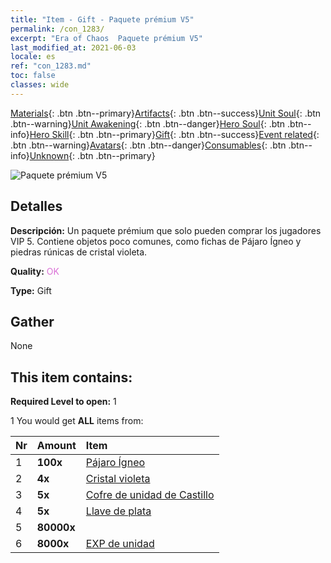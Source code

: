 ```yaml
---
title: "Item - Gift - Paquete prémium V5"
permalink: /con_1283/
excerpt: "Era of Chaos  Paquete prémium V5"
last_modified_at: 2021-06-03
locale: es
ref: "con_1283.md"
toc: false
classes: wide
---
```

 [Materials](/ItemsES/){: .btn .btn--primary}[Artifacts](/ItemsES/Artifacts/){: .btn .btn--success}[Unit Soul](/ItemsES/UnitSoul/){: .btn .btn--warning}[Unit Awakening](/ItemsES/UnitAwakening/){: .btn .btn--danger}[Hero Soul](/ItemsES/HeroSoul/){: .btn .btn--info}[Hero Skill](/ItemsES/HeroSkill/){: .btn .btn--primary}[Gift](/ItemsES/Gift/){: .btn .btn--success}[Event related](/ItemsES/Events/){: .btn .btn--warning}[Avatars](/ItemsES/Avatars/){: .btn .btn--danger}[Consumables](/ItemsES/Consumables/){: .btn .btn--info}[Unknown](/ItemsES/Unknown/){: .btn .btn--primary}

 ![Paquete prémium V5](/images/t/i_905005.png)

## Detalles
 **Descripción:** Un paquete prémium que solo pueden comprar los jugadores VIP 5. Contiene objetos poco comunes, como fichas de Pájaro Ígneo y piedras rúnicas de cristal violeta.

 **Quality:** <span style="color: #DA70D6">OK</span>

 **Type:** Gift

## Gather

  None

## This item contains:

 **Required Level to open:** 1

 1 You would get **ALL** items  from:

  | Nr | Amount |     Item    |
  |:---|:-------|:------------|
  | 1 |  **100x** | [Pájaro Ígneo](/ItemsES/unt_268/) |  | 
  | 2 |  **4x** | [Cristal violeta](/ItemsES/con_720/) |  | 
  | 3 |  **5x** | [Cofre de unidad de Castillo](/ItemsES/con_1269/) |  | 
  | 4 |  **5x** | [Llave de plata](/ItemsES/con_693/) |  | 
  | 5 |  **80000x** | <i class="fas fa-coins"/> |  | 
  | 6 |  **8000x** | [EXP de unidad](/ItemsES/con_902/) |  | 
